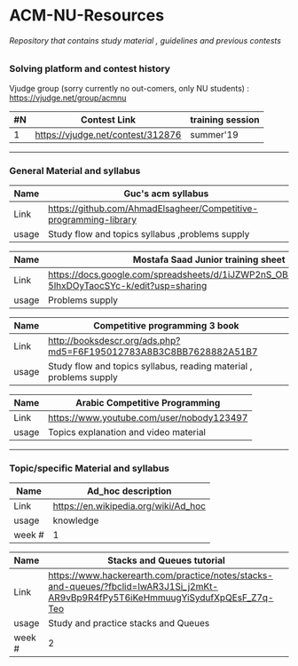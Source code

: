 # ACM-NU-Resources
###### Repository that contains study material , guidelines and previous contests
### Solving platform and contest history
Vjudge group (sorry currently no out-comers, only NU students) :
https://vjudge.net/group/acmnu

| #N | Contest Link                                                   | training session | 
|----|----------------------------------------------------------------|------------------|
|  1 |https://vjudge.net/contest/312876                               |   summer'19      |

-----------------------------------------------------------------------------------------------------------------------------------
### General Material and syllabus

|  Name | Guc's acm syllabus                                                  | 
|-------|---------------------------------------------------------------------|
|  Link | https://github.com/AhmadElsagheer/Competitive-programming-library   |
|  usage| Study flow and topics syllabus  ,problems supply                                    |

|  Name | Mostafa Saad Junior training sheet                                  | 
|-------|---------------------------------------------------------------------|
|  Link | https://docs.google.com/spreadsheets/d/1iJZWP2nS_OB3kCTjq8L6TrJJ4o-5lhxDOyTaocSYc-k/edit?usp=sharing   |
|  usage| Problems supply                                      |

|  Name | Competitive programming 3 book                                                  | 
|-------|---------------------------------------------------------------------|
|  Link | http://booksdescr.org/ads.php?md5=F6F195012783A8B3C8BB7628882A51B7   |
|  usage| Study flow and topics syllabus, reading material , problems supply                                     |

|  Name | Arabic Competitive Programming                                                | 
|-------|---------------------------------------------------------------------|
|  Link | https://www.youtube.com/user/nobody123497   |
|  usage| Topics explanation and video material                                     |

-----------------------------------------------------------------------------------------------------------------------------------
### Topic/specific Material and syllabus

|  Name | Ad_hoc description                                                 | 
|-------|---------------------------------------------------------------------|
|  Link |https://en.wikipedia.org/wiki/Ad_hoc   |
|  usage| knowledge                                     |
|  week #| 1                                     |

|  Name | Stacks and Queues tutorial                                                  | 
|-------|---------------------------------------------------------------------|
|  Link |https://www.hackerearth.com/practice/notes/stacks-and-queues/?fbclid=IwAR3J1Si_j2mKt-AR9vBp9R4fPy5T6iKeHmmuugYiSydufXpQEsF_Z7q-Teo   |
|  usage| Study and practice stacks and Queues                                     |
|  week #| 2                                     |
